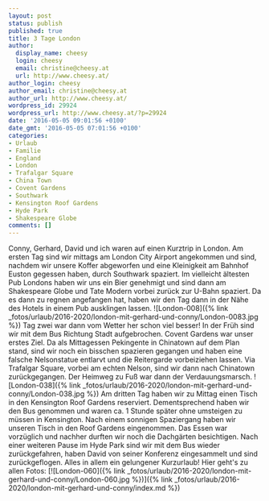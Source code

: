 ```yaml
---
layout: post
status: publish
published: true
title: 3 Tage London
author:
  display_name: cheesy
  login: cheesy
  email: christine@cheesy.at
  url: http://www.cheesy.at/
author_login: cheesy
author_email: christine@cheesy.at
author_url: http://www.cheesy.at/
wordpress_id: 29924
wordpress_url: http://www.cheesy.at/?p=29924
date: '2016-05-05 09:01:56 +0100'
date_gmt: '2016-05-05 07:01:56 +0100'
categories:
- Urlaub
- Familie
- England
- London
- Trafalgar Square
- China Town
- Covent Gardens
- Southwark
- Kensington Roof Gardens
- Hyde Park
- Shakespeare Globe
comments: []
---
```

Conny, Gerhard, David und ich waren auf einen Kurztrip in London. Am ersten Tag sind wir mittags am London City Airport angekommen und sind, nachdem wir unsere Koffer abgeworfen und eine Kleinigkeit am Bahnhof Euston gegessen haben, durch Southwark spaziert. Im vielleicht ältesten Pub Londons haben wir uns ein Bier genehmigt und sind dann am Shakespeare Globe und Tate Modern vorbei zurück zur U-Bahn spaziert. Da es dann zu regnen angefangen hat, haben wir den Tag dann in der Nähe des Hotels in einem Pub ausklingen lassen.
![London-008]({% link _fotos/urlaub/2016-2020/london-mit-gerhard-und-conny/London-0083.jpg %})
Tag zwei war dann vom Wetter her schon viel besser! In der Früh sind wir mit dem Bus Richtung Stadt aufgebrochen. Covent Gardens war unser erstes Ziel. Da als Mittagessen Pekingente in Chinatown auf dem Plan stand, sind wir noch ein bisschen spazieren gegangen und haben eine falsche Nelsonstatue entlarvt und die Reitergarde vorbeiziehen lassen. Via Trafalgar Square, vorbei am echten Nelson, sind wir dann nach Chinatown zurückgegangen. Der Heimweg zu Fuß war dann der Verdauungsmarsch.
![London-038]({% link _fotos/urlaub/2016-2020/london-mit-gerhard-und-conny/London-038.jpg %})
Am dritten Tag haben wir zu Mittag einen Tisch in den Kensington Roof Gardens reserviert. Dementsprechend haben wir den Bus genommen und waren ca. 1 Stunde später ohne umsteigen zu müssen in Kensington. Nach einem sonnigen Spaziergang haben wir unseren Tisch in den Roof Gardens eingenommen. Das Essen war vorzüglich und nachher durften wir noch die Dachgärten besichtigen. Nach einer weiteren Pause im Hyde Park sind wir mit dem Bus wieder zurückgefahren, haben David von seiner Konferenz eingesammelt und sind zurückgeflogen. Alles in allem ein gelungener Kurzurlaub!
Hier geht's zu allen Fotos:
[![London-060]({% link _fotos/urlaub/2016-2020/london-mit-gerhard-und-conny/London-060.jpg %})]({% link _fotos/urlaub/2016-2020/london-mit-gerhard-und-conny/index.md %})
